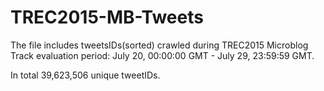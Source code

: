 # TREC2015-MB-Tweets

The file includes tweetsIDs(sorted) crawled during TREC2015 Microblog Track evaluation period: July 20, 00:00:00 GMT - July 29, 23:59:59 GMT.

In total 39,623,506 unique tweetIDs.
